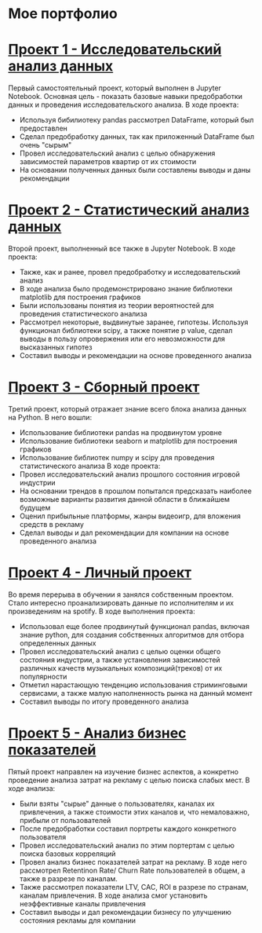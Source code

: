 # Мое портфолио

# [Проект 1 - Исследовательский анализ данных](https://github.com/RudkovYaroslav/research_analysis/blob/main/research_analysis.ipynb)

Первый самостоятельный проект, который выполнен в Jupyter Notebook. Основная цель - показать базовые навыки предобработки данных и проведения исследовательского анализа. В ходе проекта:
- Используя бибилиотеку pandas рассмотрел DataFrame, который был предоставлен
- Сделал предобработку данных, так как приложенный DataFrame был очень "сырым"
- Провел исследовательский анализ с целью обнаружения зависимостей параметров квартир от их стоимости
- На основании полученных данных были составлены выводы и даны рекомендации

# [Проект 2 - Статистический анализ данных](https://github.com/RudkovYaroslav/project_2/blob/main/project_bykes_GoFast.ipynb)

Второй проект, выполненный все также в Jupyter Notebook. В ходе проекта:
- Также, как и ранее, провел предобработку и исследовательский анализ
- В ходе анализа было продемонстрировано знание библиотеки matplotlib для построения графиков
- Были использованы понятия из теории вероятностей для проведения статистического анализа
- Рассмотрел некоторые, выдвинутые заранее, гипотезы. Используя функционал библиотеки scipy, а также понятие p value, сделал выводы в пользу опровержения или его невозможности для высказанных гипотез
- Составил выводы и рекомендации на основе проведенного анализа

# [Проект 3 - Сборный проект](https://github.com/RudkovYaroslav/project_gaming/blob/main/Игровая_индустрия_1980_2016.ipynb)

Третий проект, который отражает знание всего блока анализа данных на Python. В него вошли:
- Использование библиотеки pandas на продвинутом уровне
- Использование библиотеки seaborn и matplotlib для построения графиков
- Использование библиотек numpy и scipy для проведения статистического анализа
В ходе проекта:
- Провел исследовательский анализ прошлого состояния игровой индустрии
- На основании трендов в прошлом попытался предсказать наиболее возможные варианты развития данной области в ближайшем будущем
- Оценил прибыльные платформы, жанры видеоигр, для вложения средств в рекламу
- Сделал выводы и дал рекомендации для компании на основе проведенного анализа

# [Проект 4 - Личный проект](https://github.com/RudkovYaroslav/spotify_project/blob/main/Spotify.ipynb)

Во время перерыва в обучении я занялся собственным проектом. Стало интересно проанализировать данные по исполнителям и их произведениям на spotify. В ходе выполнения проекта:
- Использовал еще более продвинутый функционал pandas, включая знание python, для создания собственных алгоритмов для отбора определенных данных
- Провел исследовательский анализ с целью оценки общего состояния индустрии, а также установления зависимостей различных качеств музыкальных композиций(треков) от их популярности
- Отметил нарастающую тенденцию использования стриминговыми сервисами, а также малую наполненность рынка на данный момент
- Составил выводы по итогу проведенного анализа

# [Проект 5 - Анализ бизнес показателей](https://github.com/RudkovYaroslav/project_business/blob/main/Business_analysis.ipynb)

Пятый проект направлен на изучение бизнес аспектов, а конкретно проведение анализа затрат на рекламу с целью поиска слабых мест. В ходе анализа:
- Были взяты "сырые" данные о пользователях, каналах их привлечения, а также стоимости этих каналов и, что немаловажно, прибыли от пользователей
- После предобработки составил портреты каждого конкретного пользователя
- Провел исследовательский анализ по этим портертам с целью поиска базовых корреляций
- Провел анализ бизнес показателей затрат на рекламу. В ходе него рассмотрел Retentinon Rate/ Churn Rate пользователей в общем, а также в разрезе по каналам.
- Также рассмотрел показатели LTV, CAC, ROI в разрезе по странам, каналам привлечения. В ходе анализа смог установить неэффективные каналы привлечения
- Составил выводы и дал рекомендации бизнесу по улучшению состояния рекламы для компании
